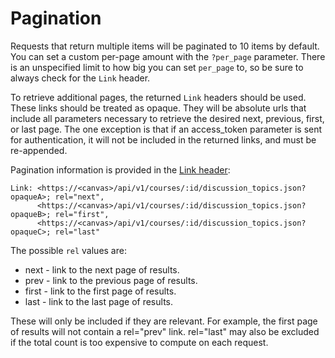 Pagination
==========

Requests that return multiple items will be paginated to 10 items by default.
You can set a custom per-page amount with the `?per_page` parameter. There is
an unspecified limit to how big you can set `per_page` to, so be sure to always
check for the `Link` header.

To retrieve additional pages, the returned `Link` headers should be used. These
links should be treated as opaque. They will be absolute urls that include all
parameters necessary to retrieve the desired next, previous, first, or last
page.  The one exception is that if an access_token parameter is sent for
authentication, it will not be included in the returned links, and must be
re-appended.

Pagination information is provided in the [Link header](http://www.w3.org/Protocols/9707-link-header.html):

    Link: <https://<canvas>/api/v1/courses/:id/discussion_topics.json?opaqueA>; rel="next",
          <https://<canvas>/api/v1/courses/:id/discussion_topics.json?opaqueB>; rel="first",
          <https://<canvas>/api/v1/courses/:id/discussion_topics.json?opaqueC>; rel="last"

The possible `rel` values are:

* next - link to the next page of results.
* prev - link to the previous page of results.
* first - link to the first page of results.
* last - link to the last page of results.

These will only be included if they are relevant. For example, the first page
of results will not contain a rel="prev" link.  rel="last" may also be excluded
if the total count is too expensive to compute on each request.
